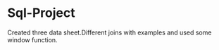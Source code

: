 # Sql-Project
Created three data sheet.Different joins with examples and used some window function.
